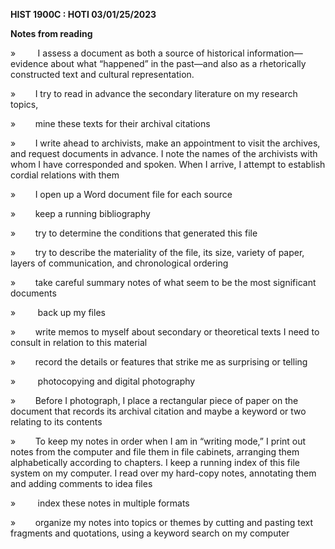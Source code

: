 **HIST 1900C : HOTI 03/01/25/2023**

**Notes from reading**

»         I assess a document as both a source of historical information—evidence about what “happened” in the past—and also as a rhetorically constructed text and cultural representation.

»        I try to read in advance the secondary literature on my research topics, 

»        mine these texts for their archival citations

»        I write ahead to archivists, make an appointment to visit the archives, and request documents in advance. I note the names of the archivists with whom I have corresponded and spoken. When I arrive, I attempt to establish cordial relations with them

»        I open up a Word document file for each source

»        keep a running bibliography

»        try to determine the conditions that generated this file

»        try to describe the materiality of the file, its size, variety of paper, layers of communication, and chronological ordering

»        take careful summary notes of what seem to be the most significant documents

»         back up my files 

»        write memos to myself about secondary or theoretical texts I need to consult in relation to this material

»        record the details or features that strike me as surprising or telling

»         photocopying and digital photography

»        Before I photograph, I place a rectangular piece of paper on the document that records its archival citation and maybe a keyword or two relating to its contents

»        To keep my notes in order when I am in “writing mode,” I print out notes from the computer and file them in file cabinets, arranging them alphabetically according to chapters. I keep a running index of this file system on my computer. I read over my hard-copy notes, annotating them and adding comments to idea files

»         index these notes in multiple formats

»        organize my notes into topics or themes by cutting and pasting text fragments and quotations, using a keyword search on my computer